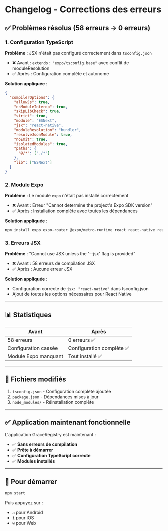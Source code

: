 # Changelog - Corrections des erreurs

## ✅ Problèmes résolus (58 erreurs → 0 erreurs)

### 1. **Configuration TypeScript** 
**Problème** : JSX n'était pas configuré correctement dans `tsconfig.json`
- ❌ Avant : `extends: "expo/tsconfig.base"` avec conflit de moduleResolution
- ✅ Après : Configuration complète et autonome

**Solution appliquée** :
```json
{
  "compilerOptions": {
    "allowJs": true,
    "esModuleInterop": true,
    "skipLibCheck": true,
    "strict": true,
    "module": "ESNext",
    "jsx": "react-native",
    "moduleResolution": "bundler",
    "resolveJsonModule": true,
    "noEmit": true,
    "isolatedModules": true,
    "paths": {
      "@/*": ["./*"]
    },
    "lib": ["ESNext"]
  }
}
```

### 2. **Module Expo**
**Problème** : Le module `expo` n'était pas installé correctement
- ❌ Avant : Erreur "Cannot determine the project's Expo SDK version"
- ✅ Après : Installation complète avec toutes les dépendances

**Solution appliquée** :
```bash
npm install expo expo-router @expo/metro-runtime react react-native react-dom
```

### 3. **Erreurs JSX**
**Problème** : "Cannot use JSX unless the '--jsx' flag is provided"
- ❌ Avant : 58 erreurs de compilation JSX
- ✅ Après : Aucune erreur JSX

**Solution appliquée** :
- Configuration correcte de `jsx: "react-native"` dans tsconfig.json
- Ajout de toutes les options nécessaires pour React Native

---

## 📊 Statistiques

| Avant | Après |
|-------|-------|
| 58 erreurs | 0 erreurs ✅ |
| Configuration cassée | Configuration complète ✅ |
| Module Expo manquant | Tout installé ✅ |

---

## 🎯 Fichiers modifiés

1. `tsconfig.json` - Configuration complète ajoutée
2. `package.json` - Dépendances mises à jour
3. `node_modules/` - Réinstallation complète

---

## ✅ Application maintenant fonctionnelle

L'application GraceRegistry est maintenant :
- ✅ **Sans erreurs de compilation**
- ✅ **Prête à démarrer**
- ✅ **Configuration TypeScript correcte**
- ✅ **Modules installés**

---

## 🚀 Pour démarrer

```bash
npm start
```

Puis appuyez sur :
- `a` pour Android
- `i` pour iOS
- `w` pour Web

